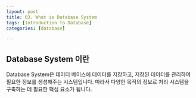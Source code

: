 ```yaml
---
layout: post
title: 03. What is Database System
tags: [Introduction To Database]
categories: [database]

---
```


## Database System 이란

Database System은 데이터 베이스에 데이터를 저장하고, 저장된 데이터를 관리하여 필요한 정보를 생성해주는 시스템입니다. 따라서 다양한 목적의 정보르 처리 시스템을 구축하는 데 필요한 핵심 요소가 됩니다.